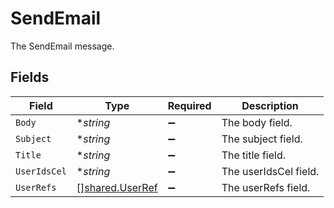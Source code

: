 # SendEmail

The SendEmail message.


## Fields

| Field                                                     | Type                                                      | Required                                                  | Description                                               |
| --------------------------------------------------------- | --------------------------------------------------------- | --------------------------------------------------------- | --------------------------------------------------------- |
| `Body`                                                    | **string*                                                 | :heavy_minus_sign:                                        | The body field.                                           |
| `Subject`                                                 | **string*                                                 | :heavy_minus_sign:                                        | The subject field.                                        |
| `Title`                                                   | **string*                                                 | :heavy_minus_sign:                                        | The title field.                                          |
| `UserIdsCel`                                              | **string*                                                 | :heavy_minus_sign:                                        | The userIdsCel field.                                     |
| `UserRefs`                                                | [][shared.UserRef](../../../pkg/models/shared/userref.md) | :heavy_minus_sign:                                        | The userRefs field.                                       |